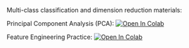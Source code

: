 Multi-class classification and dimension reduction materials:

Principal Component Analysis (PCA):
[![Open In Colab](https://colab.research.google.com/assets/colab-badge.svg)](https://colab.research.google.com/github/girafe-ai/madmo-basic/blob/madmo-basic-21-11/06_multiclass_and_pca/day06_pictures_pca.ipynb)

Feature Engineering Practice:
[![Open In Colab](https://colab.research.google.com/assets/colab-badge.svg)](https://colab.research.google.com/github/girafe-ai/madmo-basic/blob/madmo-basic-21-11/06_multiclass_and_pca/day06_feature_engineering_extra.ipynb)
